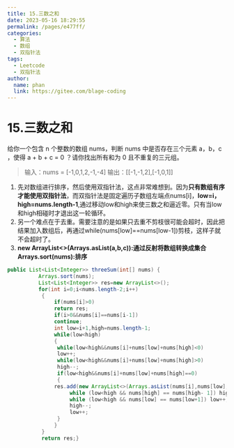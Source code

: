 ```yaml
---
title: 15.三数之和
date: 2023-05-16 18:29:55
permalink: /pages/e477ff/
categories:
  - 算法
  - 数组
  - 双指针法
tags:
  - Leetcode
  - 双指针法
author: 
  name: phan
  link: https://gitee.com/blage-coding
---
```

# 15.三数之和

给你一个包含 n 个整数的数组 nums，判断 nums 中是否存在三个元素 a，b，c ，使得 a + b + c = 0 ？请你找出所有和为 0 且不重复的三元组。

> 输入：nums = [-1,0,1,2,-1,-4]
> 输出：[[-1,-1,2],[-1,0,1]]

1. 先对数组进行排序，然后使用双指针法，这点非常难想到。因为**只有数组有序才能使用双指针法**，而双指针法是固定遍历子数组左端点nums[i]，**low=i，high=nums.length-1**,通过移动low和high来使三数之和逼近零。只有当low和high相碰时才退出这一轮循环。
2. 另一个难点在于去重。需要注意的是如果只去重不剪枝很可能会超时，因此把结果加入数组后，再通过while(nums[low]==nums[low-1])剪枝，这样子就不会超时了。
3. **new ArrayList<>(Arrays.asList(a,b,c)):通过反射将数组转换成集合                                                                                                                   Arrays.sort(nums):排序**

```java
public List<List<Integer>> threeSum(int[] nums) {
          Arrays.sort(nums);
          List<List<Integer>> res=new ArrayList<>();          
          for(int i=0;i<nums.length-2;i++)
           {
               if(nums[i]>0)
               return res;
               if(i>0&&nums[i]==nums[i-1])
               continue;
               int low=i+1,high=nums.length-1;
               while(low<high)
               {
                while(low<high&&nums[i]+nums[low]+nums[high]<0)
                low++;
                while(low<high&&nums[i]+nums[low]+nums[high]>0)
                high--;
                if(low<high&&nums[i]+nums[low]+nums[high]==0)
                {
               res.add(new ArrayList<>(Arrays.asList(nums[i],nums[low],nums[high])));
                    while (low<high && nums[high] == nums[high- 1]) high--;
                    while (low<high && nums[low] == nums[low+1]) low++;
                    high--;
                    low++;
                }
               }
           } 
           return res;}
```